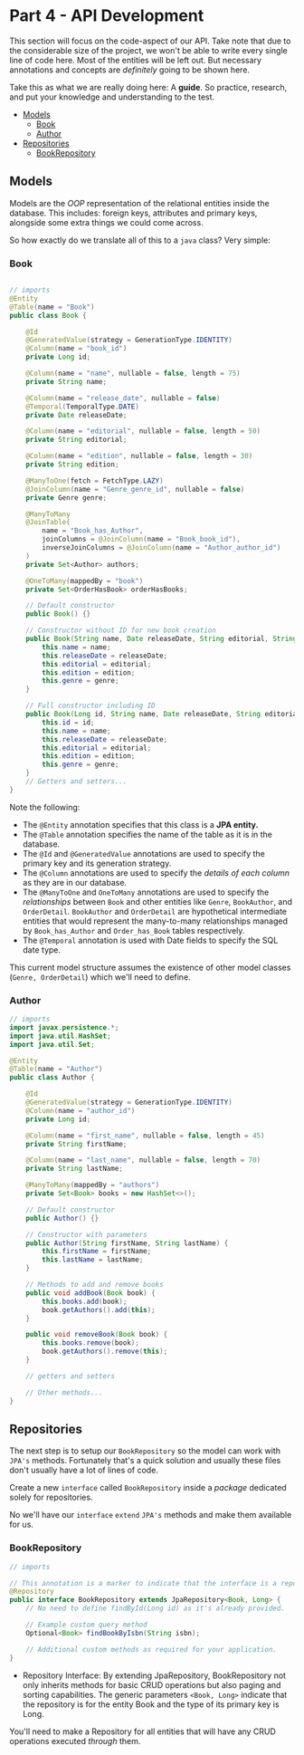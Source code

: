 # Part 4 - API Development<!-- omit from toc -->

This section will focus on the code-aspect of our API. Take note that due to the considerable size of the project, we won't be able to write every single line of code here. Most of the entities will be left out. But necessary annotations and concepts are *definitely* going to be shown here.

Take this as what we are really doing here: A **guide**. So practice, research, and put your knowledge and understanding to the test.

- [Models](#models)
  - [Book](#book)
  - [Author](#author)
- [Repositories](#repositories)
  - [BookRepository](#bookrepository)


## Models

Models are the *OOP* representation of the relational entities inside the database. This includes: foreign keys, attributes and primary keys, alongside some extra things we could come across.

So how exactly do we translate all of this to a `java` class? Very simple:

### Book

```java

// imports
@Entity
@Table(name = "Book")
public class Book {

    @Id
    @GeneratedValue(strategy = GenerationType.IDENTITY)
    @Column(name = "book_id")
    private Long id;

    @Column(name = "name", nullable = false, length = 75)
    private String name;

    @Column(name = "release_date", nullable = false)
    @Temporal(TemporalType.DATE)
    private Date releaseDate;

    @Column(name = "editorial", nullable = false, length = 50)
    private String editorial;

    @Column(name = "edition", nullable = false, length = 30)
    private String edition;

    @ManyToOne(fetch = FetchType.LAZY)
    @JoinColumn(name = "Genre_genre_id", nullable = false)
    private Genre genre;

    @ManyToMany
    @JoinTable(
        name = "Book_has_Author",
        joinColumns = @JoinColumn(name = "Book_book_id"),
        inverseJoinColumns = @JoinColumn(name = "Author_author_id")
    )
    private Set<Author> authors;

    @OneToMany(mappedBy = "book")
    private Set<OrderHasBook> orderHasBooks;

    // Default constructor
    public Book() {}

    // Constructor without ID for new book creation
    public Book(String name, Date releaseDate, String editorial, String edition, Genre genre) {
        this.name = name;
        this.releaseDate = releaseDate;
        this.editorial = editorial;
        this.edition = edition;
        this.genre = genre;
    }

    // Full constructor including ID
    public Book(Long id, String name, Date releaseDate, String editorial, String edition, Genre genre) {
        this.id = id;
        this.name = name;
        this.releaseDate = releaseDate;
        this.editorial = editorial;
        this.edition = edition;
        this.genre = genre;
    }
    // Getters and setters...
}
```

Note the following:

- The `@Entity` annotation specifies that this class is a **JPA entity.**
- The `@Table` annotation specifies the name of the table as it is in the database.
- The `@Id` and `@GeneratedValue` annotations are used to specify the primary key and its generation strategy.
- The `@Column` annotations are used to specify the *details of each column* as they are in our database.
- The `@ManyToOne` and `OneToMany` annotations are used to specify the *relationships* between `Book` and other entities like `Genre`, `BookAuthor`, and `OrderDetail`. `BookAuthor` and `OrderDetail` are hypothetical intermediate entities that would represent the many-to-many relationships managed by `Book_has_Author` and `Order_has_Book` tables respectively.
- The `@Temporal` annotation is used with Date fields to specify the SQL date type.

This current model structure assumes the existence of other model classes (`Genre, OrderDetail`) which we'll need to define.

### Author

```java
// imports
import javax.persistence.*;
import java.util.HashSet;
import java.util.Set;

@Entity
@Table(name = "Author")
public class Author {

    @Id
    @GeneratedValue(strategy = GenerationType.IDENTITY)
    @Column(name = "author_id")
    private Long id;

    @Column(name = "first_name", nullable = false, length = 45)
    private String firstName;

    @Column(name = "last_name", nullable = false, length = 70)
    private String lastName;

    @ManyToMany(mappedBy = "authors")
    private Set<Book> books = new HashSet<>();

    // Default constructor
    public Author() {}

    // Constructor with parameters
    public Author(String firstName, String lastName) {
        this.firstName = firstName;
        this.lastName = lastName;
    }

    // Methods to add and remove books
    public void addBook(Book book) {
        this.books.add(book);
        book.getAuthors().add(this);
    }

    public void removeBook(Book book) {
        this.books.remove(book);
        book.getAuthors().remove(this);
    }

    // getters and setters

    // Other methods...
}

```

## Repositories

The next step is to setup our `BookRepository` so the model can work with `JPA's` methods. Fortunately that's a quick solution and usually these files don't usually have a lot of lines of code.

Create a new `interface` called `BookRepository` inside a *package* dedicated solely for repositories.

No we'll have our `interface` `extend` `JPA's` methods and make them available for us.

### BookRepository

```java
// imports

// This annotation is a marker to indicate that the interface is a repository and a component of the Spring context.
@Repository
public interface BookRepository extends JpaRepository<Book, Long> {
    // No need to define findById(Long id) as it's already provided.

    // Example custom query method
    Optional<Book> findBookByIsbn(String isbn);

    // Additional custom methods as required for your application.
}
```

- Repository Interface: By extending JpaRepository, BookRepository not only inherits methods for basic CRUD operations but also paging and sorting capabilities. The generic parameters `<Book, Long>` indicate that the repository is for the entity Book and the type of its primary key is Long.

You'll need to make a Repository for all entities that will have any CRUD operations executed *through* them.